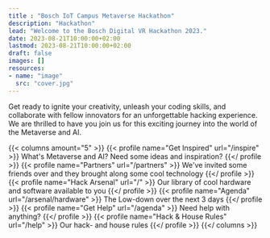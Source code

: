 ```yaml
---
title : "Bosch IoT Campus Metaverse Hackathon"
description: "Hackathon"
lead: "Welcome to the Bosch Digital VR Hackathon 2023."
date: 2023-08-21T10:00:00+02:00
lastmod: 2023-08-21T10:00:00+02:00
draft: false
images: []
resources:
- name: "image"
  src: "cover.jpg"
---
```


Get ready to ignite your creativity, unleash your coding skills, and collaborate with fellow innovators for an unforgettable hacking experience. We are thrilled to have you join us for this exciting journey into the world of the Metaverse and AI.

{{< columns amount="5" >}}
  {{< profile name="Get Inspired" url="/inspire" >}}
    What's Metaverse and AI? Need some ideas and inspiration?
  {{</ profile >}}
  {{< profile name="Partners" url="/partners" >}}
    We've invited some friends over and they brought along some cool technology
  {{</ profile >}}
  {{< profile name="Hack Arsenal" url="/" >}}
    Our library of cool hardware and software available to you
  {{</ profile >}}
  {{< profile name="Agenda" url="/arsenal/hardware" >}}
    The Low-down over the next 3 days
  {{</ profile >}}
  {{< profile name="Get Help" url="/agenda" >}}
    Need help with anything?
  {{</ profile >}}
  {{< profile name="Hack & House Rules" url="/help" >}}
    Our hack- and house rules
  {{</ profile >}}
{{</ columns >}}
